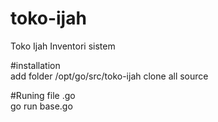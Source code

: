 # toko-ijah
Toko Ijah Inventori sistem

#installation <br>
add folder /opt/go/src/toko-ijah
clone all source

#Runing file .go <br>
go run base.go

